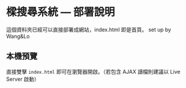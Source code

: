 # 樑搜尋系統 — 部署說明

這個資料夾已經可以直接部署成網站，index.html 即是首頁。
set up by Wang&Lo

## 本機預覽
直接雙擊 `index.html` 即可在瀏覽器開啟。（若包含 AJAX 讀檔則建議以 Live Server 啟動）
